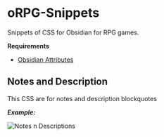 # oRPG-Snippets
Snippets of CSS for Obsidian for RPG games.

**Requirements**
- [Obsidian Attributes](https://github.com/valentine195/obsidian-markdown-attributes)


## Notes and Description
This CSS are for notes and description blockquotes 

***Example:***

![Notes n Descriptions](https://miniworld.com/obsidian/oRPGNotes.jpg)
